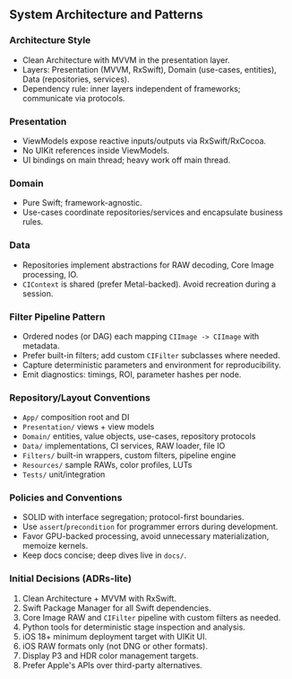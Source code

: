 ## System Architecture and Patterns

### Architecture Style
- Clean Architecture with MVVM in the presentation layer.
- Layers: Presentation (MVVM, RxSwift), Domain (use-cases, entities), Data (repositories, services).
- Dependency rule: inner layers independent of frameworks; communicate via protocols.

### Presentation
- ViewModels expose reactive inputs/outputs via RxSwift/RxCocoa.
- No UIKit references inside ViewModels.
- UI bindings on main thread; heavy work off main thread.

### Domain
- Pure Swift; framework-agnostic.
- Use-cases coordinate repositories/services and encapsulate business rules.

### Data
- Repositories implement abstractions for RAW decoding, Core Image processing, IO.
- `CIContext` is shared (prefer Metal-backed). Avoid recreation during a session.

### Filter Pipeline Pattern
- Ordered nodes (or DAG) each mapping `CIImage -> CIImage` with metadata.
- Prefer built-in filters; add custom `CIFilter` subclasses where needed.
- Capture deterministic parameters and environment for reproducibility.
- Emit diagnostics: timings, ROI, parameter hashes per node.

### Repository/Layout Conventions
- `App/` composition root and DI
- `Presentation/` views + view models
- `Domain/` entities, value objects, use-cases, repository protocols
- `Data/` implementations, CI services, RAW loader, file IO
- `Filters/` built-in wrappers, custom filters, pipeline engine
- `Resources/` sample RAWs, color profiles, LUTs
- `Tests/` unit/integration

### Policies and Conventions
- SOLID with interface segregation; protocol-first boundaries.
- Use `assert`/`precondition` for programmer errors during development.
- Favor GPU-backed processing, avoid unnecessary materialization, memoize kernels.
- Keep docs concise; deep dives live in `docs/`.

### Initial Decisions (ADRs-lite)
1. Clean Architecture + MVVM with RxSwift.
2. Swift Package Manager for all Swift dependencies.
3. Core Image RAW and `CIFilter` pipeline with custom filters as needed.
4. Python tools for deterministic stage inspection and analysis.
5. iOS 18+ minimum deployment target with UIKit UI.
6. iOS RAW formats only (not DNG or other formats).
7. Display P3 and HDR color management targets.
8. Prefer Apple's APIs over third-party alternatives.


